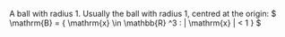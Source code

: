 A ball with radius 1. Usually the ball with radius 1, centred at the
origin:
$ \mathrm{B} = { \mathrm{x} \in \mathbb{R} ^3 : | \mathrm{x} | < 1 } $
